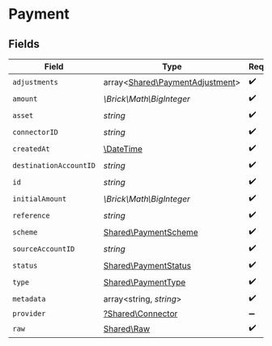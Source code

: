# Payment


## Fields

| Field                                                                       | Type                                                                        | Required                                                                    | Description                                                                 | Example                                                                     |
| --------------------------------------------------------------------------- | --------------------------------------------------------------------------- | --------------------------------------------------------------------------- | --------------------------------------------------------------------------- | --------------------------------------------------------------------------- |
| `adjustments`                                                               | array<[Shared\PaymentAdjustment](../../Models/Shared/PaymentAdjustment.md)> | :heavy_check_mark:                                                          | N/A                                                                         |                                                                             |
| `amount`                                                                    | *\Brick\Math\BigInteger*                                                    | :heavy_check_mark:                                                          | N/A                                                                         | 100                                                                         |
| `asset`                                                                     | *string*                                                                    | :heavy_check_mark:                                                          | N/A                                                                         | USD                                                                         |
| `connectorID`                                                               | *string*                                                                    | :heavy_check_mark:                                                          | N/A                                                                         |                                                                             |
| `createdAt`                                                                 | [\DateTime](https://www.php.net/manual/en/class.datetime.php)               | :heavy_check_mark:                                                          | N/A                                                                         |                                                                             |
| `destinationAccountID`                                                      | *string*                                                                    | :heavy_check_mark:                                                          | N/A                                                                         |                                                                             |
| `id`                                                                        | *string*                                                                    | :heavy_check_mark:                                                          | N/A                                                                         | XXX                                                                         |
| `initialAmount`                                                             | *\Brick\Math\BigInteger*                                                    | :heavy_check_mark:                                                          | N/A                                                                         | 100                                                                         |
| `reference`                                                                 | *string*                                                                    | :heavy_check_mark:                                                          | N/A                                                                         |                                                                             |
| `scheme`                                                                    | [Shared\PaymentScheme](../../Models/Shared/PaymentScheme.md)                | :heavy_check_mark:                                                          | N/A                                                                         |                                                                             |
| `sourceAccountID`                                                           | *string*                                                                    | :heavy_check_mark:                                                          | N/A                                                                         |                                                                             |
| `status`                                                                    | [Shared\PaymentStatus](../../Models/Shared/PaymentStatus.md)                | :heavy_check_mark:                                                          | N/A                                                                         |                                                                             |
| `type`                                                                      | [Shared\PaymentType](../../Models/Shared/PaymentType.md)                    | :heavy_check_mark:                                                          | N/A                                                                         |                                                                             |
| `metadata`                                                                  | array<string, *string*>                                                     | :heavy_check_mark:                                                          | N/A                                                                         |                                                                             |
| `provider`                                                                  | [?Shared\Connector](../../Models/Shared/Connector.md)                       | :heavy_minus_sign:                                                          | N/A                                                                         |                                                                             |
| `raw`                                                                       | [Shared\Raw](../../Models/Shared/Raw.md)                                    | :heavy_check_mark:                                                          | N/A                                                                         |                                                                             |